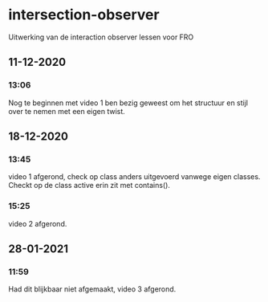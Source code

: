 # intersection-observer

Uitwerking van de interaction observer lessen voor FRO

## 11-12-2020

### 13:06

Nog te beginnen met video 1 ben bezig geweest om het structuur en stijl over te nemen met een eigen twist.

## 18-12-2020

### 13:45

video 1 afgerond, check op class anders uitgevoerd vanwege eigen classes. Checkt op de class active erin zit met contains().

### 15:25

video 2 afgerond.

## 28-01-2021

### 11:59
Had dit blijkbaar niet afgemaakt, video 3 afgerond.
